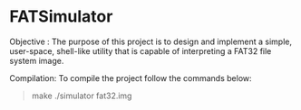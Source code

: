 # FATSimulator
Objective :
The purpose of this project is to design and implement a simple, user-space, shell-like utility that is capable of interpreting a FAT32 file system image.

Compilation:
To compile the project follow the commands below:
> make
>./simulator fat32.img
